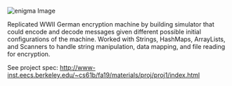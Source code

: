 ![enigma Image](https://github.com/somyam/CS61B/blob/master/Projects/Enigma/Bombe-American-version-messages-cipher-machines-Britain.jpg)

Replicated WWII German encryption machine by building simulator that could encode and decode messages given different possible initial configurations of the machine. Worked with Strings, HashMaps, ArrayLists, and Scanners to handle string manipulation, data mapping, and file reading for encryption. 

See project spec:
http://www-inst.eecs.berkeley.edu/~cs61b/fa19/materials/proj/proj1/index.html
